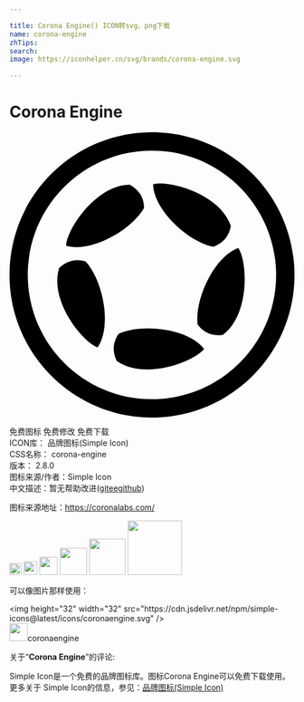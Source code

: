 ```yaml
---

title: Corona Engine() ICON转svg、png下载
name: corona-engine
zhTips: 
search: 
image: https://iconhelper.cn/svg/brands/corona-engine.svg

---
```


# Corona Engine  <small style="font-size: 60%;font-weight: 100"></small>

<div id="svg" class="svg-wrap">
<svg role="img" viewBox="0 0 24 24" xmlns="http://www.w3.org/2000/svg"><title>Corona Engine icon</title><path d="M11.986,0C11.986,0,11.986,0,11.986,0C5.358,0.008-0.008,5.387,0,12.015 C0.008,18.642,5.387,24.008,12.015,24C18.636,23.992,24,18.622,24,12C23.996,5.369,18.617-0.004,11.986,0z M12.007,22.455 c-5.774,0.006-10.461-4.67-10.467-10.445C1.535,6.236,6.211,1.55,11.985,1.544C17.763,1.541,22.449,6.223,22.452,12 C22.452,17.77,17.777,22.449,12.007,22.455z M13.689,7.5c1.008,1.059,2.329,1.903,3.472,2.133c0.362-0.118,0.688-0.326,0.948-0.605 c0.277-0.324,0.46-0.718,0.529-1.139c-0.012-0.038-0.027-0.076-0.041-0.116l0,0c-0.49-1.318-1.804-2.265-3.158-2.831 c-1.333-0.557-2.695-0.746-3.35-0.558C12.112,5.395,12.769,6.535,13.689,7.5L13.689,7.5L13.689,7.5z M16.798,12.226 c-0.697,1.284-1.093,2.799-0.96,3.957c0.225,0.307,0.523,0.553,0.869,0.713c0.394,0.163,0.826,0.215,1.247,0.151 c0.038-0.027,0.07-0.053,0.1-0.075c1.103-0.872,1.6-2.413,1.72-3.875c0.119-1.438-0.122-2.79-0.503-3.354 c-0.957,0.334-1.839,1.311-2.473,2.482L16.798,12.226z M8.227,8.993c1.32-0.631,2.532-1.625,3.105-2.639 c0-0.381-0.097-0.755-0.283-1.088c-0.223-0.363-0.541-0.658-0.92-0.853l-0.123,0.002C8.6,4.473,7.292,5.428,6.334,6.541l0,0 C5.392,7.633,4.791,8.87,4.767,9.55c0.969,0.288,2.258,0.017,3.459-0.559L8.227,8.993z M7.96,14.641 c-0.193-1.449-0.765-2.907-1.553-3.767c-0.363-0.117-0.749-0.14-1.123-0.067l0,0c-0.415,0.099-0.794,0.31-1.097,0.61l-0.036,0.118 c-0.38,1.355,0.126,2.893,0.887,4.146c0.749,1.233,1.741,2.185,2.382,2.418c0.577-0.832,0.718-2.139,0.54-3.459L7.96,14.641z M13.257,16.641c-1.439-0.264-3.004-0.172-4.065,0.311c-0.224,0.308-0.366,0.668-0.411,1.046c-0.034,0.426,0.05,0.852,0.243,1.233 c0.033,0.025,0.067,0.047,0.1,0.068c1.172,0.779,2.793,0.774,4.223,0.438c1.405-0.332,2.619-0.979,3.039-1.515 c-0.614-0.807-1.817-1.344-3.128-1.584L13.257,16.641z"/></svg>
</div>
<detail full-name='corona-engine'></detail>

<div class="detail-page">
<p>
<span><span class="badge-success badge">免费图标</span> <span class="badge-success badge">免费修改</span>  <span class="badge-success badge">免费下载</span> </span>
<br/>
<span>
ICON库：
<span class="badge-secondary badge">品牌图标(Simple Icon)</span> 
</span>
<br/>
<span>
CSS名称：
<span class="badge-secondary badge">corona-engine</span> 
</span>

<br/>
<span>
版本：
<span class="badge-secondary badge">2.8.0</span> 
</span>
<br/>
<span>图标来源/作者：<span class="badge-light badge">Simple Icon</span></span> 
<br/>
<span class="zh-detail">中文描述：暂无<span class="help-link"><span>帮助改进</span>(<a href="https://gitee.com/liuwave/icon-helper/edit/master/json/brands/corona-engine.json" target="_blank" rel="noopener noreferrer">gitee</a><a href="https://github.com/liuwave/icon-helper/edit/master/json/brands/corona-engine.json" target="_blank" rel="noopener noreferrer">github</a></span>)</span><br/>
</p>
</div><div class="description description alert alert-light"><p>图标来源地址：<a href="https://coronalabs.com/" target="_blank" rel="noopener noreferrer">https://coronalabs.com/</a></p></div>
<div class="alert alert-dark">
<img height="21" width="21" src="https://cdn.jsdelivr.net/npm/simple-icons@latest/icons/coronaengine.svg" />
<img height="24" width="24" src="https://cdn.jsdelivr.net/npm/simple-icons@latest/icons/coronaengine.svg" />
<img height="32" width="32" src="https://cdn.jsdelivr.net/npm/simple-icons@latest/icons/coronaengine.svg" />
<img height="48" width="48" src="https://cdn.jsdelivr.net/npm/simple-icons@latest/icons/coronaengine.svg" />
<img height="64" width="64" src="https://cdn.jsdelivr.net/npm/simple-icons@latest/icons/coronaengine.svg" />
<img height="96" width="96" src="https://cdn.jsdelivr.net/npm/simple-icons@latest/icons/coronaengine.svg" />

</div>
<div>
  <p>可以像图片那样使用：    
  </p>
  <div class="alert alert-primary" style="font-size: 14px">
    &lt;img height="32" width="32" src="https://cdn.jsdelivr.net/npm/simple-icons@latest/icons/coronaengine.svg" /&gt;
    <copy-btn content='<img height="32" width="32" src="https://cdn.jsdelivr.net/npm/simple-icons@latest/icons/coronaengine.svg" />'></copy-btn>
  </div>
  <div class="alert alert-secondary">
    <img height="32" width="32" src="https://cdn.jsdelivr.net/npm/simple-icons@latest/icons/coronaengine.svg" />coronaengine
    <copy-btn content="coronaengine" btn-title="复制图标名称"></copy-btn>
  </div>
</div>
<div class="icon-detail__container">
<p>关于“<b>Corona Engine</b>”的评论:</p>
</div>
<Vssue title="关于“Corona Engine”的评论" />
<div><p>Simple Icon是一个免费的品牌图标库。图标Corona Engine可以免费下载使用。更多关于  Simple Icon的信息，参见：<a target="_blank" href="https://iconhelper.cn/brands.html">品牌图标(Simple Icon)</a>
</p></div>
